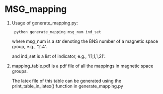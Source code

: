 # MSG_mapping

1. Usage of generate_mapping.py:

        python generate_mapping msg_num ind_set
    
   where msg_num is a str denoting the BNS number of a magnetic space group, e.g., '2.4'.
   
   and ind_set is a list of indicator, e.g., '[1,1,1,2]'.

2. mapping_table.pdf is a pdf file of all the mappings in magnetic space groups.

   The latex file of this table can be generated using the print_table_in_latex() function in generate_mapping.py

